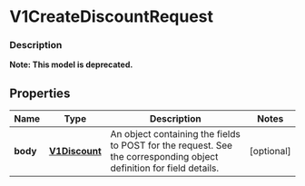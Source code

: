 
# V1CreateDiscountRequest

### Description


**Note: This model is deprecated.**

## Properties
Name | Type | Description | Notes
------------ | ------------- | ------------- | -------------
**body** | [**V1Discount**](V1Discount.md) | An object containing the fields to POST for the request.  See the corresponding object definition for field details. |  [optional]



